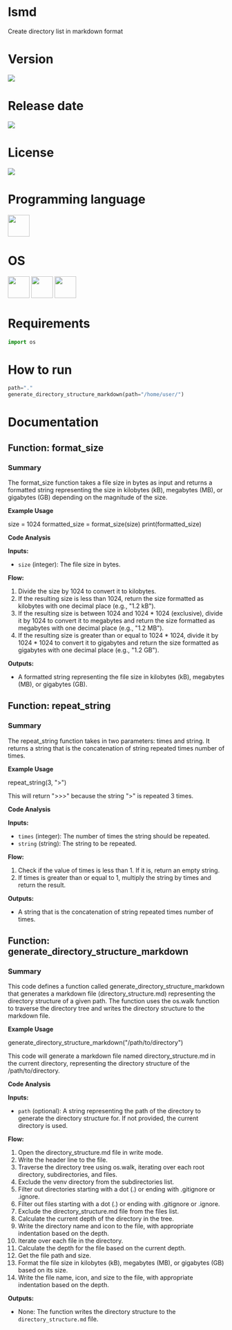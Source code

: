 # lsmd

Create directory list in markdown format

# Version

![](https://img.shields.io/badge/Version%3A-1.0-success)

# Release date

![](https://img.shields.io/badge/Release%20date-Feb%2C%2016%2C%202023-9cf)

# License

![](https://img.shields.io/github/license/Ileriayo/markdown-badges?style=for-the-badge)

# Programming language

<img src="https://img.icons8.com/?size=512&id=13441&format=png" width="50"/>

# OS

<img src="https://img.icons8.com/?size=512&id=17842&format=png" width="50"/> <img src="https://img.icons8.com/?size=512&id=122959&format=png" width="50"/> <img src="https://img.icons8.com/?size=512&id=108792&format=png" width="50"/>

# Requirements

```python
import os
```

# How to run

```python
path="."
generate_directory_structure_markdown(path="/home/user/")
```

# Documentation

## Function: format_size

### Summary

The format_size function takes a file size in bytes as input and returns a formatted string representing the size in kilobytes (kB), megabytes (MB), or gigabytes (GB) depending on the magnitude of the size.

**Example Usage**

size = 1024
formatted_size = format_size(size)
print(formatted_size)

**Code Analysis**

__Inputs:__

- `size` (integer): The file size in bytes.

__Flow:__

1. Divide the size by 1024 to convert it to kilobytes.
2. If the resulting size is less than 1024, return the size formatted as kilobytes with one decimal place (e.g., "1.2 kB").
3. If the resulting size is between 1024 and 1024 * 1024 (exclusive), divide it by 1024 to convert it to megabytes and return the size formatted as megabytes with one decimal place (e.g., "1.2 MB").
4. If the resulting size is greater than or equal to 1024 * 1024, divide it by 1024 * 1024 to convert it to gigabytes and return the size formatted as gigabytes with one decimal place (e.g., "1.2 GB").

__Outputs:__

- A formatted string representing the file size in kilobytes (kB), megabytes (MB), or gigabytes (GB).

## Function: repeat_string

### Summary

The repeat_string function takes in two parameters: times and string. It returns a string that is the concatenation of string repeated times number of times.

**Example Usage**

repeat_string(3, ">")

This will return ">>>" because the string ">" is repeated 3 times.

**Code Analysis**

__Inputs:__

- `times` (integer): The number of times the string should be repeated.
- `string` (string): The string to be repeated.

__Flow:__

1. Check if the value of times is less than 1. If it is, return an empty string.
2. If times is greater than or equal to 1, multiply the string by times and return the result.

__Outputs:__

- A string that is the concatenation of string repeated times number of times.

## Function: generate_directory_structure_markdown

### Summary

This code defines a function called generate_directory_structure_markdown that generates a markdown file (directory_structure.md) representing the directory structure of a given path. The function uses the os.walk function to traverse the directory tree and writes the directory structure to the markdown file.

**Example Usage**

generate_directory_structure_markdown("/path/to/directory")

This code will generate a markdown file named directory_structure.md in the current directory, representing the directory structure of the /path/to/directory.

**Code Analysis**

__Inputs:__

- `path` (optional): A string representing the path of the directory to generate the directory structure for. If not provided, the current directory is used.

__Flow:__

1. Open the directory_structure.md file in write mode.
2. Write the header line to the file.
3. Traverse the directory tree using os.walk, iterating over each root directory, subdirectories, and files.
4. Exclude the venv directory from the subdirectories list.
5. Filter out directories starting with a dot (.) or ending with .gitignore or .ignore.
6. Filter out files starting with a dot (.) or ending with .gitignore or .ignore.
7. Exclude the directory_structure.md file from the files list.
8. Calculate the current depth of the directory in the tree.
9. Write the directory name and icon to the file, with appropriate indentation based on the depth.
10. Iterate over each file in the directory.
11. Calculate the depth for the file based on the current depth.
12. Get the file path and size.
13. Format the file size in kilobytes (kB), megabytes (MB), or gigabytes (GB) based on its size.
14. Write the file name, icon, and size to the file, with appropriate indentation based on the depth.

__Outputs:__

- None: The function writes the directory structure to the `directory_structure.md` file.
